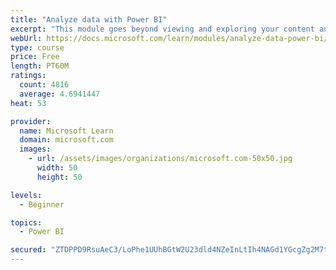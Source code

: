 ```yaml
---
title: "Analyze data with Power BI"
excerpt: "This module goes beyond viewing and exploring your content and explains how to interact with it by working with reports and dashboards to uncover and share new business insights."
webUrl: https://docs.microsoft.com/learn/modules/analyze-data-power-bi/
type: course
price: Free
length: PT60M
ratings:
  count: 4816
  average: 4.6941447
heat: 53

provider:
  name: Microsoft Learn
  domain: microsoft.com
  images:
    - url: /assets/images/organizations/microsoft.com-50x50.jpg
      width: 50
      height: 50

levels:
  - Beginner

topics:
  - Power BI

secured: "ZTDPPD9RsuAeC3/LoPhe1UUhBGtW2U23dld4NZeInLtIh4NAGd1YGcgZg2M7t297IhQue+X1REUX6KbsZEzSZScjYqELIJ/lvFCxmh5zwpOqzPeL19/ScDvU8t+//smPbzEHj/0dMjxm0Lvw3oD1fWOpgnC6TYc7sTg6tNYvPI732yz7qiKiCdHBQ3bpn87p4AM8xgeag864uCM27tVB+Xf+0i7nst7mX3P7I5l0g8Anyp0aj1q0aJigrMElNiwfneREnCeYyrtjwCtFpoHVOV7R5GOczbNk6+OfxRcffokpQHH/U0EsaarEhpapGoq4XfVUDoM8ywOoXZS2XcmZCoyk7dUVjGSnza5vaJm/JYpqAc6SvLiYIYcFYfJhkGF6DKBdVmCyzFy2bPoFaf8Hf8LI8YUiyF+zxD9jXg8+FLU=;uruEq711u4mE2XR77nptig=="
---
```


